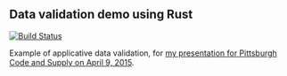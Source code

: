 ## Data validation demo using Rust

[![Build Status](https://travis-ci.org/FranklinChen/data-validation-demo-rust.png)](https://travis-ci.org/FranklinChen/data-validation-demo-rust)

Example of applicative data validation, for [my presentation for Pittsburgh Code and Supply on April 9, 2015](http://www.meetup.com/Pittsburgh-Code-Supply/events/221130516/).
